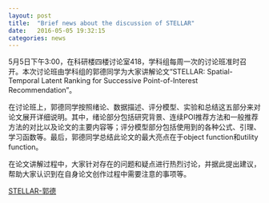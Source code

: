 ```yaml
---
layout: post
title:  "Brief news about the discussion of STELLAR"
date:   2016-05-05 19:32:15
categories: news
---
```


5月5日下午3:00，在科研楼四楼讨论室418，学科组每周一次的讨论班准时召开。本次讨论班由学科组的郭德同学为大家讲解论文“STELLAR: Spatial-Temporal Latent Ranking for Successive Point-of-Interest Recommendation”。

在讨论班上，郭德同学按照绪论、数据描述、评分模型、实验和总结这五部分来对论文展开详细说明。其中，绪论部分包括研究背景、连续POI推荐方法和一般推荐方法的对比以及论文的主要内容等；评分模型部分包括使用到的各种公式、引理、学习函数等。最后，郭德同学总结此论文的最大亮点在于object function和utility function。

在论文讲解过程中，大家针对存在的问题和疑点进行热烈讨论，并据此提出建议，帮助大家认识到在自身论文创作过程中需要注意的事项等。

<a href ="{{site.url}}/files/2016-05-05-1.pptx">STELLAR-郭德</a>
